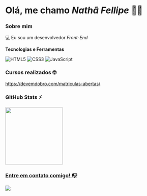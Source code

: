 
# Olá, me chamo *Nathã Fellipe* 👋😃

### Sobre mim

💻 Eu sou um desenvolvedor *Front-End* 

**Tecnologias e Ferramentas**

<!-- (Aqui você pode adicionar tecnologias que aprendeu no curso, já listamos algumas delas, e outras que já domina)) -->

![HTML5](https://img.shields.io/badge/html5-%23E34F26.svg?style=for-the-badge&logo=html5&logoColor=white)
![CSS3](https://img.shields.io/badge/css3-%231572B6.svg?style=for-the-badge&logo=css3&logoColor=white)
![JavaScript](https://img.shields.io/badge/javascript-%23323330.svg?style=for-the-badge&logo=javascript&logoColor=%23F7DF1E)


### Cursos realizados 🤓

<!-- (Aqui você pode adicionar cursos que você já fez) -->

https://devemdobro.com/matriculas-abertas/

<!--
Substitua o usuário lbguilherme pelo seu usuário no GitHub.
-->

### GitHub Stats ⚡
<div>
<a href="https://github.com/natha-fell">
<img height="180em" src="https://github-readme-stats.vercel.app/api/top-langs/?username=natha-fell&layout=compact&langs_count=7&theme=dracula"/>

### Entre em contato comigo! 📭
<div>
<a href="www.linkedin.com/in/nathã-fellipe-a428b2277" target="_blank"><img src="https://img.shields.io/badge/-LinkedIn-%230077B5?style=for-the-badge&logo=linkedin&logoColor=white" target="_blank"></a>   
</div>
